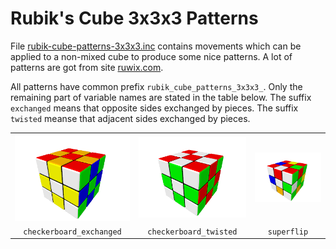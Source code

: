 Rubik's Cube 3x3x3 Patterns
===========================

File [rubik-cube-patterns-3x3x3.inc](../rubik-cube-patterns-3x3x3.inc)
contains movements which can be applied to a non-mixed cube to produce
some nice patterns. A lot of patterns are got from site
[ruwix.com](https://ruwix.com).

All patterns have common prefix `rubik_cube_patterns_3x3x3_`. Only the
remaining part of variable names are stated in the table below. The
suffix `exchanged` means that opposite sides exchanged by pieces. The
suffix `twisted` meanse that adjacent sides exchanged by pieces.

|                                 |                               |                    |
|:-------------------------------:|:-----------------------------:|:------------------:|
| ![](checkerboard-exchanged.png) | ![](checkerboard-twisted.png) | ![](superflip.png) |
| `checkerboard_exchanged`        | `checkerboard_twisted`        | `superflip`        |
